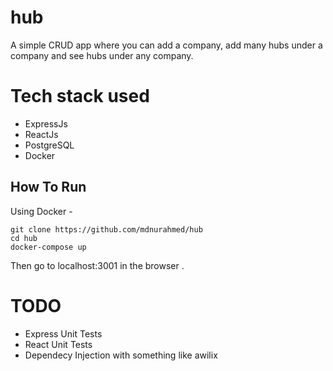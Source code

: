 # hub

A simple CRUD app where you can add a company, add many hubs under a company and see hubs under any company.


# Tech stack used 
- ExpressJs
- ReactJs
- PostgreSQL
- Docker

## How To Run
Using Docker -
```
git clone https://github.com/mdnurahmed/hub
cd hub
docker-compose up 
```
Then go to localhost:3001 in the browser .



# TODO 
- Express Unit Tests
- React Unit Tests
- Dependecy Injection with something like awilix
